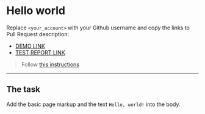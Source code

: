 # Hello world
Replace `<your_account>` with your Github username and copy the links to Pull Request description:
- [DEMO LINK](https://nazar-pysklyvets.github.io/layout_hello-world/)
- [TEST REPORT LINK](https://nazar-pysklyvets.github.io/layout_hello-world/report/html_report/)

> Follow [this instructions](https://mate-academy.github.io/layout_task-guideline/#how-to-solve-the-layout-tasks-on-github)
___

## The task 
Add the basic page markup and the text `Hello, world!` into the body.
